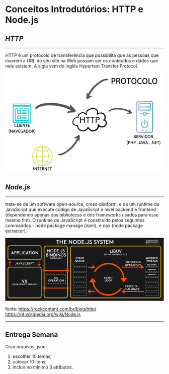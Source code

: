 # Conceitos Introdutórios: HTTP e Node.js


## ***HTTP***
-----
HTTP é um protocolo de transferência que possibilita que as pessoas que inserem a URL do seu site na Web possam ver os conteúdos e dados que nele existem. A sigla vem do inglês Hypertext Transfer Protocol.

![http](img/http.p.png)


## ***Node.js***
----
trata-se de um software open-source, cross-platform, e de um runtime de JavaScript que execute código de JavaScript a nível backend e frontend (dependendo apenas das bibliotecas e dos frameworks usados para esse mesmo fim). O runtime de JavaScript é constituído pelos seguintes commandos - node package manage (npm), e npx (node package extractor).  

![Node.js](img/Node.js.Api.jpg)

fonte: https://rockcontent.com/br/blog/http/  https://pt.wikipedia.org/wiki/Node.js  

----

## __Entrega Semana__

  Criar arquivos .json:  
  1. escolher 10 temas;
  2. colocar 10 itens;
  3. incluir no mínimo 3 atributos.

